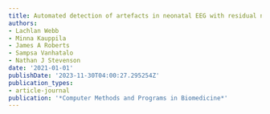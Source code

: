 ```yaml
---
title: Automated detection of artefacts in neonatal EEG with residual neural networks
authors:
- Lachlan Webb
- Minna Kauppila
- James A Roberts
- Sampsa Vanhatalo
- Nathan J Stevenson
date: '2021-01-01'
publishDate: '2023-11-30T04:00:27.295254Z'
publication_types:
- article-journal
publication: '*Computer Methods and Programs in Biomedicine*'
---
```

